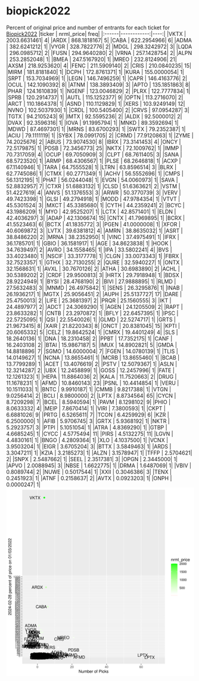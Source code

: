 # biopick2022
Percent of original price and number of entrants for each ticket for [Biopick2022](https://twitter.com/hashtag/Biopick2022)
|ticker |   nrml_price| freq|
|:------|------------:|----:|
|VKTX   | 2003.6631461|    4|
|ARDX   |  868.1818167|    5|
|CABA   |  622.2954966|    6|
|ADMA   |  382.6241212|    1|
|VYGR   |  328.7822776|    2|
|MDGL   |  298.3242972|    3|
|LQDA   |  296.0985712|    2|
|FUSN   |  294.9640280|    2|
|VRNA   |  257.1428754|    2|
|ALPN   |  253.2852048|    1|
|BMEA   |  247.5167920|    1|
|MREO   |  232.8124906|   21|
|AXSM   |  218.9253620|    4|
|FENC   |  211.5909140|    2|
|CRIS   |  210.0840235|   15|
|MIRM   |  181.8181840|    1|
|DCPH   |  172.8761371|    1|
|KURA   |  155.0000054|    1|
|SRPT   |  153.7034969|    1|
|LEGN   |  146.7496259|    1|
|CAPR   |  146.4163776|    2|
|OCUL   |  142.1090392|    8|
|ATNM   |  138.3893409|    3|
|APTO   |  135.1851863|    8|
|PHAR   |  124.1610839|    1|
|NGENF  |  123.0046829|    2|
|PLRX   |  122.7777834|    1|
|SPRB   |  120.2914737|    1|
|AUTL   |  115.1252377|    9|
|OPTN   |  113.2716070|    2|
|ARCT   |  110.1864378|    1|
|ASND   |  110.1129829|    1|
|XERS   |  103.9249149|   12|
|NVNO   |  102.5037930|    1|
|CRDL   |  100.5405400|    2|
|CRVS   |   97.0954287|    3|
|TGTX   |   94.2105243|    9|
|IMTX   |   92.5595236|    2|
|ALDX   |   92.5000012|    2|
|DVAX   |   92.3596316|    1|
|IOVA   |   91.1995794|    1|
|MNKD   |   89.3592694|    1|
|MDWD   |   87.4697301|    1|
|MRNS   |   83.6700293|    1|
|SWTX   |   79.2352387|    1|
|ACIU   |   79.1111119|    1|
|SYBX   |   78.0991705|    2|
|CRMD   |   77.9120863|    1|
|ZYME   |   74.2025676|    2|
|ABUS   |   73.9074530|    8|
|IBRX   |   73.3141453|    4|
|ONCY   |   72.5179875|    1|
|PDSB   |   72.3456773|   25|
|NKTX   |   72.1009762|    1|
|IMMP   |   70.7317059|    4|
|OCUP   |   69.7050909|    3|
|CLPT   |   68.7611405|    3|
|SANA   |   68.5723520|    1|
|ARMP   |   68.4306567|    1|
|PLSE   |   68.2646818|    1|
|ACXP   |   67.1140946|    1|
|TARA   |   64.7555528|    1|
|LTRN   |   63.8596514|    3|
|BLRX   |   62.7745086|    1|
|CTMX   |   60.2771349|    1|
|ACHV   |   56.5552696|    1|
|CMPS   |   56.1312195|    1|
|PHAT   |   56.0244048|    1|
|EVGN   |   54.0060973|    1|
|SAVA   |   52.8832957|    7|
|CTXR   |   51.6883132|    1|
|CLSD   |   51.6363621|    2|
|VSTM   |   51.4227619|    4|
|ANVS   |   51.1376553|    3|
|ARWR   |   50.3770739|    3|
|VERV   |   49.7423398|    1|
|GLSI   |   49.2794918|    1|
|MODD   |   47.9784354|    1|
|VTVT   |   45.5301524|    3|
|MXCT   |   45.3385680|    1|
|CYTH   |   44.2359241|    2|
|BCYC   |   43.1986209|    1|
|MYO    |   42.9525207|    1|
|LCTX   |   42.8571401|    1|
|ELDN   |   42.4036297|    3|
|ADAP   |   42.1306674|   15|
|CNTX   |   41.7969895|    1|
|BCRX   |   41.5523463|    6|
|BCTX   |   41.1835772|    3|
|PGEN   |   41.0000008|    1|
|XFOR   |   40.6069872|    3|
|LVTX   |   39.6381812|    4|
|AMRN   |   38.8635032|    1|
|ASRT   |   38.8486220|    2|
|MRNA   |   38.2352950|    1|
|VINC   |   37.4975491|    1|
|IFRX   |   36.1785701|    1|
|GBIO   |   36.1581917|    1|
|AGE    |   34.8623838|    1|
|HOOK   |   34.7639497|    2|
|AVRO   |   34.1558465|    1|
|IPA    |   33.5802241|    4|
|BVS    |   33.4023480|    1|
|NSCIF  |   33.3177778|    1|
|CLGN   |   33.0073343|    1|
|FBRX   |   32.7523357|    1|
|GTHX   |   32.7130255|    2|
|QURE   |   32.5940227|    1|
|ONTX   |   32.1568631|    1|
|AVXL   |   30.7670126|    2|
|ATHA   |   30.6983890|    2|
|ACHL   |   30.5389202|    2|
|CRDF   |   29.9500813|    3|
|HRTX   |   29.7918948|    1|
|BDSX   |   28.9224949|    1|
|BYSI   |   28.4768190|    2|
|BIVI   |   27.9888895|    1|
|RLMD   |   27.5632483|    3|
|MNMD   |   26.4975842|    1|
|SENS   |   26.3295876|    1|
|INAB   |   26.1936217|    1|
|MGTX   |   25.9056451|    2|
|AUPH   |   25.5137727|   17|
|DARE   |   25.4750013|    2|
|LIFE   |   25.3681397|    2|
|PRQR   |   25.1560555|    3|
|IKT    |   24.4897977|    2|
|ADCT   |   24.3069290|    1|
|AGEN   |   24.1205509|    2|
|RAPT   |   23.8633282|    1|
|CNTB   |   23.2970872|    1|
|BFLY   |   22.6457395|    1|
|IPSC   |   22.5725095|    1|
|QSI    |   22.5540026|    1|
|GLMD   |   22.5274717|    1|
|GRTS   |   21.9673415|    8|
|XAIR   |   21.8220343|    8|
|ONCT   |   20.8381045|   15|
|KPTI   |   20.6065332|    5|
|CELZ   |   19.8642524|    1|
|CMRX   |   19.4401249|    4|
|SLS    |   18.2640136|    1|
|DNA    |   18.2310458|    2|
|PPBT   |   17.7352175|    1|
|CANF   |   16.2403108|    2|
|BTAI   |   15.9867187|    5|
|IMUX   |   14.8902821|    5|
|GMDA   |   14.8818896|    7|
|SGMO   |   14.6000004|    7|
|FGEN   |   14.0780139|    1|
|TLIS   |   14.0149627|    1|
|NCNA   |   13.8655461|    1|
|MCRB   |   13.8655460|    1|
|BCAB   |   13.7799289|    1|
|ACET   |   13.4076619|    2|
|PSTV   |   12.5079367|    1|
|ASLN   |   12.3214287|    2|
|UBX    |   12.2458899|    1|
|GOSS   |   12.2457996|    1|
|FATE   |   12.1261323|    1|
|HEPA   |   11.8864036|    2|
|KALA   |   11.7520663|    2|
|DRUG   |   11.1678231|    1|
|AFMD   |   10.8460143|   23|
|PSNL   |   10.4414854|    1|
|VERU   |   10.1511033|    1|
|BNTC   |    9.9910187|    1|
|CMMB   |    9.8217388|    1|
|VTGN   |    9.0256414|    2|
|BCLI   |    8.9800000|    2|
|LPTX   |    8.8734564|   65|
|CYCN   |    8.7209298|    7|
|BCEL   |    8.5940594|    1|
|PAVM   |    8.1298102|    9|
|PHIO   |    8.0633332|    4|
|MEIP   |    7.8670414|    1|
|VIRI   |    7.3800593|    1|
|CKPT   |    6.6881026|    9|
|PRTG   |    6.5265611|    7|
|TCON   |    6.4259929|    6|
|KZR    |    6.2500000|    1|
|AFIB   |    5.9706745|    3|
|GRTX   |    5.9368192|    1|
|NKTR   |    5.2923757|    3|
|PTPI   |    5.1051054|    1|
|ATRA   |    4.8369290|    1|
|GTBP   |    4.6685245|    1|
|CYCC   |    4.5775494|   11|
|PIRS   |    4.5132275|   11|
|LGVN   |    4.4830161|    1|
|BNGO   |    4.2809364|    1|
|XLO    |    4.1037500|    1|
|VCNX   |    3.9503204|    1|
|EIGR   |    3.6705204|    3|
|BTTX   |    3.5849463|    1|
|ARDS   |    3.3047211|    1|
|KZIA   |    3.2185273|    1|
|ALZN   |    3.1578947|    1|
|TFFP   |    2.5704621|    2|
|SNPX   |    2.5487662|    1|
|SEEL   |    2.3517381|    3|
|OPGN   |    2.3445000|    1|
|APVO   |    2.0088945|    3|
|NBSE   |    1.6622775|    1|
|DRMA   |    1.6487069|    1|
|VBIV   |    0.8089744|    2|
|NUWE   |    0.5017544|    1|
|XXII   |    0.3046386|    3|
|TENX   |    0.2451923|    1|
|ATNF   |    0.2158637|    2|
|AVTX   |    0.0923203|    1|
|ONPH   |    0.0000247|    1|
![retvspicks](biopicks.png?raw=true)
